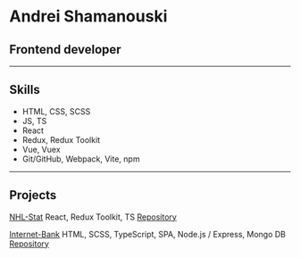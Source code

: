 # Andrei Shamanouski
## Frontend developer
--------
## Skills
* HTML, CSS, SCSS
* JS, TS
* React
* Redux, Redux Toolkit
* Vue, Vuex
* Git/GitHub, Webpack, Vite, npm
--------
## Projects
[NHL-Stat](https://nhl-shama8nchez.netlify.app/)
React, Redux Toolkit, TS
[Repository](https://github.com/Shama8nchez/nhl-stats/tree/develop)

[Internet-Bank](https://rsbank-mirror.netlify.app/login)
HTML, SCSS, TypeScript, SPA, Node.js / Express, Mongo DB
[Repository](https://github.com/Shama8nchez/nhl-stats/tree/develop)
<!--
**Shama8nchez/Shama8nchez** is a ✨ _special_ ✨ repository because its `README.md` (this file) appears on your GitHub profile.

Here are some ideas to get you started:

- 🔭 I’m currently working on ...
- 🌱 I’m currently learning ...
- 👯 I’m looking to collaborate on ...
- 🤔 I’m looking for help with ...
- 💬 Ask me about ...
- 📫 How to reach me: ...
- 😄 Pronouns: ...
- ⚡ Fun fact: ...
-->
